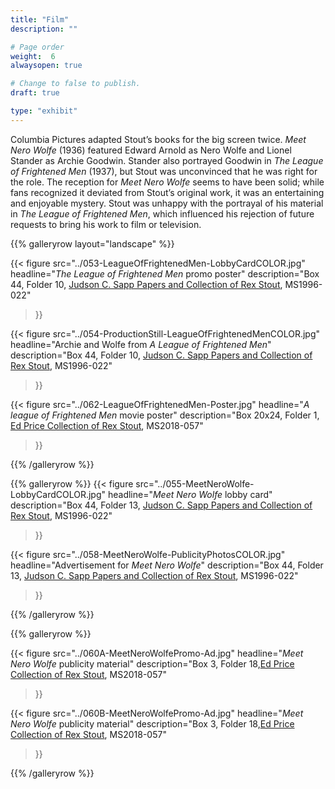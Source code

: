 ```yaml
---
title: "Film"
description: ""

# Page order
weight:  6
alwaysopen: true

# Change to false to publish.
draft: true

type: "exhibit"
---
```

Columbia Pictures adapted Stout’s books for the big screen twice.  *Meet Nero Wolfe* (1936) featured Edward Arnold as Nero Wolfe and Lionel Stander as Archie Goodwin. Stander also portrayed Goodwin in *The League of Frightened Men* (1937), but Stout was unconvinced that he was right for the role.  The reception for *Meet Nero Wolfe* seems to have been solid; while fans recognized it deviated from Stout’s original work, it was an entertaining and enjoyable mystery. Stout was unhappy with the portrayal of his material in *The League of Frightened Men*, which influenced his rejection of future requests to bring his work to film or television.

{{% galleryrow layout="landscape" %}}

{{< figure src="../053-LeagueOfFrightenedMen-LobbyCardCOLOR.jpg"
           headline="*The League of Frightened Men* promo poster"
           description="Box 44, Folder 10, [Judson C. Sapp Papers and Collection of Rex Stout](https://bc-primo.hosted.exlibrisgroup.com/permalink/f/l6ucgu/ALMA-BC21351253640001021), MS1996-022"
>}}

{{< figure src="../054-ProductionStill-LeagueOfFrightenedMenCOLOR.jpg"
           headline="Archie and Wolfe from *A League of Frightened Men*"
           description="Box 44, Folder 10, [Judson C. Sapp Papers and Collection of Rex Stout](https://bc-primo.hosted.exlibrisgroup.com/permalink/f/l6ucgu/ALMA-BC21351253640001021), MS1996-022"
>}}

{{< figure src="../062-LeagueOfFrightenedMen-Poster.jpg"
headline="*A league of Frightened Men* movie poster"
description="Box 20x24, Folder 1, [Ed Price Collection of Rex Stout](https://bc-primo.hosted.exlibrisgroup.com/permalink/f/l6ucgu/ALMA-BC21495631010001021), MS2018-057"
>}}

{{% /galleryrow %}}

{{% galleryrow %}}
{{< figure src="../055-MeetNeroWolfe-LobbyCardCOLOR.jpg"
           headline="*Meet Nero Wolfe* lobby card"
           description="Box 44, Folder 13, [Judson C. Sapp Papers and Collection of Rex Stout](https://bc-primo.hosted.exlibrisgroup.com/permalink/f/l6ucgu/ALMA-BC21351253640001021), MS1996-022"
>}}

{{< figure src="../058-MeetNeroWolfe-PublicityPhotosCOLOR.jpg"
           headline="Advertisement for *Meet Nero Wolfe*"
           description="Box 44, Folder 13, [Judson C. Sapp Papers and Collection of Rex Stout](https://bc-primo.hosted.exlibrisgroup.com/permalink/f/l6ucgu/ALMA-BC21351253640001021), MS1996-022"
>}}

{{% /galleryrow %}}

{{% galleryrow %}}

{{< figure src="../060A-MeetNeroWolfePromo-Ad.jpg"
           headline="*Meet Nero Wolfe* publicity material"
           description="Box 3, Folder 18,[Ed Price Collection of Rex Stout](https://bc-primo.hosted.exlibrisgroup.com/permalink/f/l6ucgu/ALMA-BC21495631010001021), MS2018-057"
>}}

{{< figure src="../060B-MeetNeroWolfePromo-Ad.jpg"
           headline="*Meet Nero Wolfe* publicity material"
           description="Box 3, Folder 18,[Ed Price Collection of Rex Stout](https://bc-primo.hosted.exlibrisgroup.com/permalink/f/l6ucgu/ALMA-BC21495631010001021), MS2018-057"
>}}

{{% /galleryrow %}}
